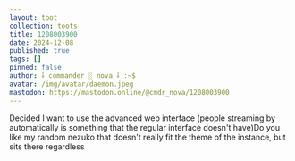```yaml
---
layout: toot
collection: toots
title: 1208003900
date: 2024-12-08
published: true
tags: []
pinned: false
author: ⸸ commander ░ nova ⸸ :~$
avatar: /img/avatar/daemon.jpeg
mastodon: https://mastodon.online/@cmdr_nova/1208003900
---
```


Decided I want to use the advanced web interface (people streaming by automatically is something that the regular interface doesn't have)Do you like my random nezuko that doesn't really fit the theme of the instance, but sits there regardless
